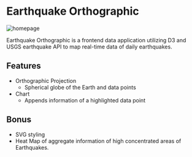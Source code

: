 # Earthquake Orthographic
![homepage](./screenshot/earthquakes.gif)

Earthquake Orthographic is a frontend data application utilizing D3 and USGS earthquake API to map real-time data of daily earthquakes.

## Features

-   Orthographic Projection
    - Spherical globe of the Earth and data points
-   Chart
    - Appends information of a highlighted data point

## Bonus
- SVG styling
- Heat Map of aggregate information of high concentrated areas of Earthquakes.